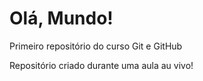 # Olá, Mundo!
 Primeiro repositório do curso Git e GitHub

 Repositório criado durante uma aula au vivo!
